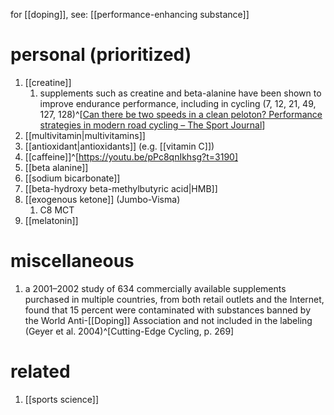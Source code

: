 for [[doping]], see: [[performance-enhancing substance]]
# personal (prioritized)
1. [[creatine]]
	1. supplements such as creatine and beta-alanine have been shown to improve endurance performance, including in cycling (7, 12, 21, 49, 127, 128)^[[Can there be two speeds in a clean peloton? Performance strategies in modern road cycling – The Sport Journal](https://thesportjournal.org/article/can-there-be-two-speeds-in-a-clean-peloton-performance-strategies-in-modern-road-cycling/)]
2. [[multivitamin|multivitamins]]
3. [[antioxidant|antioxidants]] (e.g. [[vitamin C]])
4. [[caffeine]]^[https://youtu.be/pPc8qnIkhsg?t=3190]
5. [[beta alanine]]
6. [[sodium bicarbonate]]
7. [[beta-hydroxy beta-methylbutyric acid|HMB]]
8. [[exogenous ketone]] (Jumbo-Visma)
	1. C8 MCT
9. [[melatonin]]

# miscellaneous
1. a 2001–2002 study of 634 commercially available supplements purchased in multiple countries, from both retail outlets and the Internet, found that 15 percent were contaminated with substances banned by the World Anti-[[Doping]] Association and not included in the labeling (Geyer et al. 2004)^[Cutting-Edge Cycling, p. 269]

# related
1. [[sports science]]
